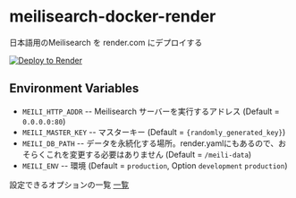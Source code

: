 # meilisearch-docker-render


日本語用のMeilisearch を render.com にデプロイする

[![Deploy to Render](https://render.com/images/deploy-to-render-button.svg)](https://render.com/deploy)


## Environment Variables

- `MEILI_HTTP_ADDR` -- Meilisearch サーバーを実行するアドレス (Default = `0.0.0.0:80`)
- `MEILI_MASTER_KEY` -- マスターキー (Default = `{randomly_generated_key}`)
- `MEILI_DB_PATH` -- データを永続化する場所。render.yamlにもあるので、おそらくこれを変更する必要はありません (Default = `/meili-data`)
- `MEILI_ENV` -- 環境 (Default = `production`, Option `development` `production`)

設定できるオプションの一覧 [一覧](https://docs.meilisearch.com/reference/features/configuration.html#options)
